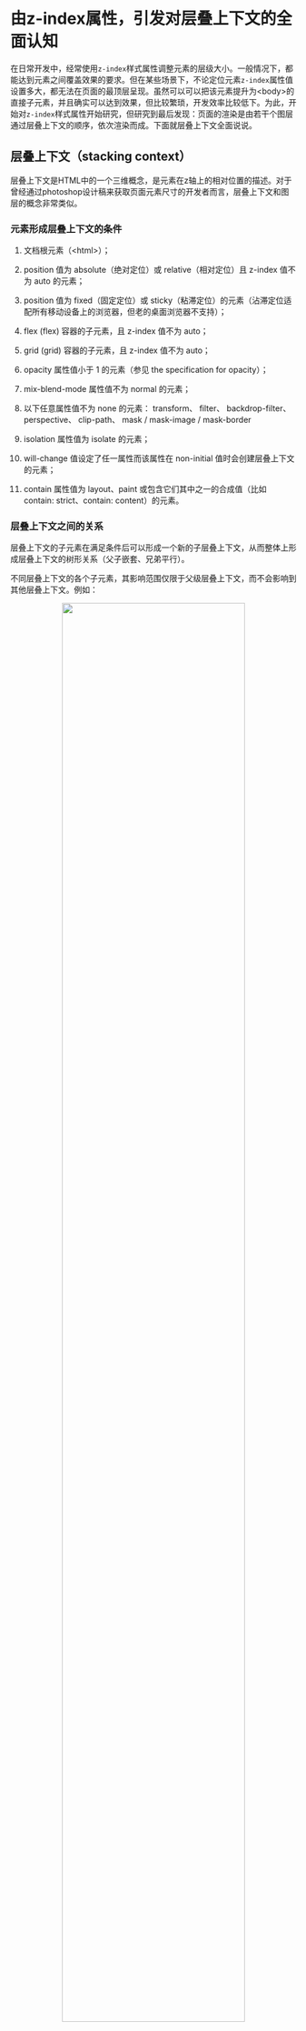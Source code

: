 # 由z-index属性，引发对层叠上下文的全面认知

在日常开发中，经常使用`z-index`样式属性调整元素的层级大小。一般情况下，都能达到元素之间覆盖效果的要求。但在某些场景下，不论定位元素`z-index`属性值设置多大，都无法在页面的最顶层呈现。虽然可以可以把该元素提升为\<body>的直接子元素，并且确实可以达到效果，但比较繁琐，开发效率比较低下。为此，开始对`z-index`样式属性开始研究，但研究到最后发现：页面的渲染是由若干个图层通过层叠上下文的顺序，依次渲染而成。下面就层叠上下文全面说说。

## 层叠上下文（stacking context）

层叠上下文是HTML中的一个三维概念，是元素在z轴上的相对位置的描述。对于曾经通过photoshop设计稿来获取页面元素尺寸的开发者而言，层叠上下文和图层的概念非常类似。

### 元素形成层叠上下文的条件

1. 文档根元素（\<html>）；

2. position 值为 absolute（绝对定位）或 relative（相对定位）且 z-index 值不为 auto 的元素；

3. position 值为 fixed（固定定位）或 sticky（粘滞定位）的元素（沾滞定位适配所有移动设备上的浏览器，但老的桌面浏览器不支持）；

4. flex (flex) 容器的子元素，且 z-index 值不为 auto；

5. grid (grid) 容器的子元素，且 z-index 值不为 auto；

6. opacity 属性值小于 1 的元素（参见 the specification for opacity）；

7. mix-blend-mode 属性值不为 normal 的元素；

8. 以下任意属性值不为 none 的元素：
   transform、
   filter、
   backdrop-filter、
   perspective、
   clip-path、
   mask / mask-image / mask-border

9. isolation 属性值为 isolate 的元素；

10. will-change 值设定了任一属性而该属性在 non-initial 值时会创建层叠上下文的元素；

11. contain 属性值为 layout、paint 或包含它们其中之一的合成值（比如 contain: strict、contain: content）的元素。

### 层叠上下文之间的关系

层叠上下文的子元素在满足条件后可以形成一个新的子层叠上下文，从而整体上形成层叠上下文的树形关系（父子嵌套、兄弟平行）。

不同层叠上下文的各个子元素，其影响范围仅限于父级层叠上下文，而不会影响到其他层叠上下文。例如：

<p align="center"><img src="./1.gif" width="80%"></p>

上图中：

- 左侧中的main1和main2设置了`z-index`为0，形成了新的层叠上下文，并且main2的层级比main1大；move1设置了`z-index`为999999，但由于无法突破父级层叠上下文的限制，无法覆盖在move2的上面。
- 右侧中的main1和main2设置了`z-index`为auto，无法形成了新的层叠上下文；move1和move2有共同的父级层叠上下文，由于move1设置了`z-index`为999999，所以可以覆盖在move2的上面。

[试试看](https://codepen.io/chinatjc/pen/xxJWMRP)

## 层叠顺序（stacking order）

一个层叠上下文的子元素可以是层叠上下文，也可以不是层叠上下文。子元素在z轴上的顺序规则，是通过层叠顺序来表达的。具体如下图所示：

<p align="center"><img src="./2.png" width="80%"></p>

## 整体示意图

<p align="center"><img src="./3.png"></p>

## 总结

由`z-index`引发了对层叠上下文的全面认知。现在利用层叠上下文的逻辑，解释开头的现象：因为设置`z-index`属性的定位元素，其父元素为层叠上下文（也为定位元素），并且父元素并非位于整个页面的最高层级；所以设置`z-index`属性的定位元素，无论其`z-index`属性值设置多大，都无法突破父元素的限制，达到整个页面的最高层级。

在日常开发中，有很多开发者在面对元素层叠场景时，都会为每个相关元素添加`z-index`属性。希望这篇文章能对这种行为有所帮助，全面认知层叠上下文，减少非必要`z-index`属性的书写。
